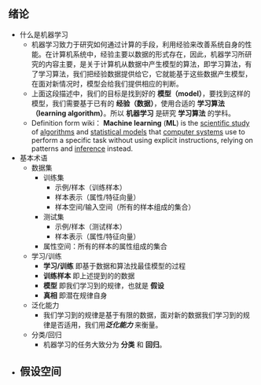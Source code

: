 ## 绪论

- 什么是机器学习
  - 机器学习致力于研究如何通过计算的手段，利用经验来改善系统自身的性能。在计算机系统中，经验主要以数据的形式存在，因此，机器学习所研究的内容主要，是关于计算机从数据中产生模型的算法，即学习算法，有了学习算法，我们把经验数据提供给它，它就能基于这些数据产生模型，在面对新情况时，模型会给我们提供相应的判断。
  - 上面这段描述中，我们的目标是找到好的 **模型（model）**，要找到这样的模型，我们需要基于已有的 **经验（数据）**，使用合适的 **学习算法（learning algorithm）**。所以 **机器学习** 是研究 **学习算法** 的学科。
  - Definition form wiki： **Machine learning** (**ML**) is the [scientific study](https://en.wikipedia.org/wiki/Branches_of_science) of [algorithms](https://en.wikipedia.org/wiki/Algorithm) and [statistical models](https://en.wikipedia.org/wiki/Statistical_model) that [computer systems](https://en.wikipedia.org/wiki/Computer_systems) use to perform a specific task without using explicit instructions, relying on patterns and [inference](https://en.wikipedia.org/wiki/Inference) instead. 
- 基本术语
  - 数据集
    - 训练集
      - 示例/样本（训练样本）
      - 样本表示（属性/特征向量）
      - 样本空间/输入空间（所有的样本组成的集合）
    - 测试集
      - 示例/样本（测试样本）
      - 样本表示（属性/特征向量）
    - 属性空间：所有的样本的属性组成的集合
  - 学习/训练
    - **学习/训练** 即基于数据和算法找最佳模型的过程
    - **训练样本** 即上述提到的的数据
    - **模型** 即我们学习到的规律，也就是 **假设**
    - **真相**  即潜在规律自身
  - 泛化能力
    - 我们学习到的规律是基于有限的数据，面对新的数据我们学习到的规律是否适用，我们用***泛化能力*** 来衡量。
  - 分类/回归
    - 机器学习的任务大致分为 **分类** 和 **回归**。
- 假设空间
  - 

